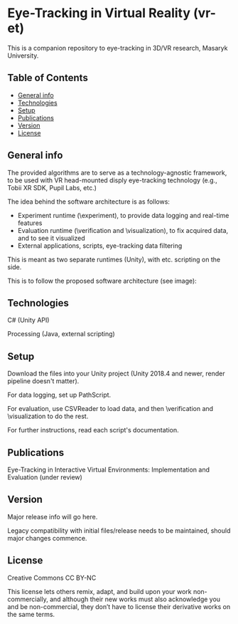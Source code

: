# Eye-Tracking in Virtual Reality (vr-et)
This is a companion repository to eye-tracking in 3D/VR research, Masaryk University.

## Table of Contents

* [General info](#general-info)
* [Technologies](#technologies)
* [Setup](#setup)
* [Publications](#publications)
* [Version](#version)
* [License](#license)

## General info
The provided algorithms are to serve as a technology-agnostic framework, to be used with VR head-mounted disply eye-tracking technology (e.g., Tobii XR SDK, Pupil Labs, etc.)

The idea behind the software architecture is as follows:
* Experiment runtime (\experiment), to provide data logging and real-time features
* Evaluation runtime (\verification and \visualization), to fix acquired data, and to see it visualized
* External applications, scripts, eye-tracking data filtering

This is meant as two separate runtimes (Unity), with etc. scripting on the side.

This is to follow the proposed software architecture (see image):

## Technologies
C# (Unity API)

Processing (Java, external scripting)

## Setup
Download the files into your Unity project (Unity 2018.4 and newer, render pipeline doesn't matter).

For data logging, set up PathScript.

For evaluation, use CSVReader to load data, and then \verification and \visualization to do the rest.

For further instructions, read each script's documentation.

## Publications
Eye-Tracking in Interactive Virtual Environments: Implementation and Evaluation (under review)

## Version
Major release info will go here.

Legacy compatibility with initial files/release needs to be maintained, should major changes commence.

## License
Creative Commons CC BY-NC

This license lets others remix, adapt, and build upon your work non-commercially, and although their new works must also acknowledge you and be non-commercial, they don’t have to license their derivative works on the same terms.
